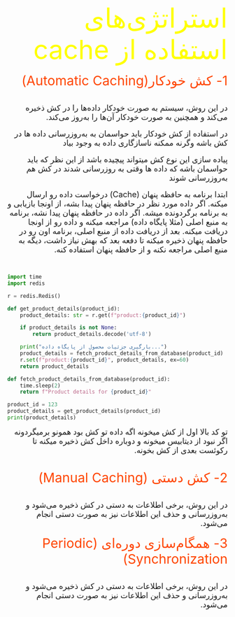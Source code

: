 <div dir="rtl" style="font-size:60px; color:yellow">
استراتژی‌های استفاده از cache
</div>


<br/>

<div dir="rtl" style="font-size:30px; color:orangered">
1- کش خودکار(Automatic Caching)
</div>

<br/>
<br/>
<div dir="rtl" style="font-size:18px">
در این روش، سیستم به صورت خودکار داده‌ها را در کش ذخیره می‌کند و همچنین به صورت خودکار آن‌ها را به‌روز می‌کند.

</div>

<br/>

<div dir="rtl" style="font-size:18px">
در استفاده از کش خودکار باید حواسمان به به‌روزرسانی داده ها در کش باشه وگرنه ممکنه ناسازگاری داده به وجود بیاد

</div>

<br/>

<div dir="rtl" style="font-size:18px">
پیاده سازی این نوع کش میتواند پیچیده باشد از این نظر که باید حواسمان باشه که داده ها وقتی به روزرسانی شدند در کش هم به‌روزرسانی شوند 
</div>

<br/>

<div dir="rtl" style="font-size:18px">
ابتدا برنامه به حافظه پنهان (Cache) درخواست داده رو ارسال میکنه. اگر داده مورد نظر در حافظه پنهان پیدا بشه، از اونجا بازیابی و به برنامه برگردونده میشه.
اگر داده در حافظه پنهان پیدا نشه، برنامه به منبع اصلی (مثلا پایگاه داده) مراجعه میکنه و داده رو از اونجا دریافت میکنه.
بعد از دریافت داده از منبع اصلی، برنامه اون رو در حافظه پنهان ذخیره میکنه تا دفعه بعد که بهش نیاز داشت، دیگه به منبع اصلی مراجعه نکنه و از حافظه پنهان استفاده کنه.
</div>

<br/>

```python

import time
import redis

r = redis.Redis()

def get_product_details(product_id):
    product_details: str = r.get(f"product:{product_id}")

    if product_details is not None:
        return product_details.decode('utf-8')

    print("بارگیری جزئیات محصول از پایگاه داده...")
    product_details = fetch_product_details_from_database(product_id)
    r.set(f"product:{product_id}", product_details, ex=60) 
    return product_details

def fetch_product_details_from_database(product_id):
    time.sleep(2)
    return f"Product details for {product_id}"

product_id = 123
product_details = get_product_details(product_id)
print(product_details)

```

<div dir="rtl" style="font-size:18px">
تو کد بالا اول از کش میخونه اگه داده تو کش بود همونو برمیگردونه اگر نبود از دیتابیس میخونه و دوباره داخل کش ذخیره میکنه تا رکوئست بعدی از کش بخونه.
</div>

<br/>
<br/>

<div dir="rtl" style="font-size:30px; color:orangered">
2- کش دستی (Manual Caching)
</div>

<br/>
<br/>

<div dir="rtl" style="font-size:18px">
در این روش، برخی اطلاعات به دستی در کش ذخیره می‌شود و به‌روزرسانی و حذف این اطلاعات نیز به صورت دستی انجام می‌شود.
</div>

<br/>


<div dir="rtl" style="font-size:30px; color:orangered">
3- همگام‌سازی دوره‌ای (Periodic Synchronization)
</div>

<br/>
<br/>

<div dir="rtl" style="font-size:18px">
در این روش، برخی اطلاعات به دستی در کش ذخیره می‌شود و به‌روزرسانی و حذف این اطلاعات نیز به صورت دستی انجام می‌شود.
</div>
